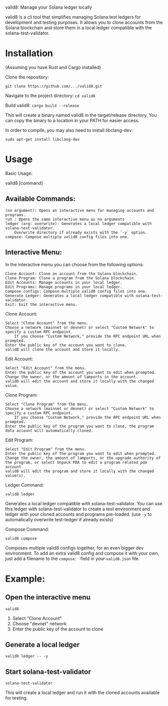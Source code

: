 valid8: Manage your Solana ledger locally

valid8 is a cli tool that simplifies managing Solana test ledgers for development and testing purposes. It allows you to clone accounts from the Solana blockchain and store them in a local ledger compatible with the solana-test-validator.

# Installation

(Assuming you have Rust and Cargo installed)

Clone the repository:

`git clone https://github.com/.../valid8.git`

Navigate to the project directory:
`cd valid8`

Build valid8:
`cargo build --release`

This will create a binary named valid8 in the target/release directory. You can copy the binary to a location in your PATH for easier access.

In order to compile, you may also need to install libclang-dev:

`sudo apt-get install libclang-dev`

# Usage

Basic Usage:

valid8 [command]

## Available Commands:

    (no argument): Opens an interactive menu for managing accounts and programs.
    run : Opens the same interactive menu as no arguments
    ledger (arg: overwrite): Generates a local ledger compatible with solana-test-validator.
        Overwrite directory if already exists with the `-y` option.
    compose: Compose multiple valid8 config files into one.

## Interactive Menu:

In the interactive menu you can choose from the following options:

    Clone Account: Clone an account from the Solana blockchain.
    Clone Program: Clone a program from the Solana blockchain.
    Edit Accounts: Manage accounts in your local ledger.
    Edit Programs: Manage programs in your local ledger.
    Compose configs: Compose multiple valid8 config files into one.
    Generate Ledger: Generates a local ledger compatible with solana-test-validator.
    Exit: Exit the interactive menu.

Clone Account:

    Select "Clone Account" from the menu.
    Choose a network (mainnet or devnet) or select "Custom Network" to specify a custom RPC endpoint.
        If you choose "Custom Network," provide the RPC endpoint URL when prompted.
    Enter the public key of the account you want to clone.
    valid8 will clone the account and store it locally.

Edit Account:

    Select "Edit Account" from the menu.
    Enter the public key of the account you want to edit when prompted.
    Change the owner, or the amount of lamports in the account.
    valid8 will edit the account and store it locally with the changed value.

Clone Program:

    Select "Clone Program" from the menu.
    Choose a network (mainnet or devnet) or select "Custom Network" to specify a custom RPC endpoint.
        If you choose "Custom Network," provide the RPC endpoint URL when prompted.
    Enter the public key of the program you want to clone, the program data account will automatically cloned.

Edit Program:

    Select "Edit Program" from the menu.
    Enter the public key of the program you want to edit when prompted.
    Change the owner, the amount of lamports, or the upgrade authority of the program, or select Unpack PDA to edit a program related pda account
    valid8 will edit the program and store it locally with the changed value(s).

Ledger Command:

`valid8 ledger`

Generates a local ledger compatible with solana-test-validator.
You can use this ledger with solana-test-validator to create a test environment and ledger with your cloned accounts and programs pre-loaded.
(use `-y` to automatically overwrite test-ledger if already exists)

Compose Command:

`valid8 compose`

Composes multiple valid8 configs together, for an even bigger dev environment.
To add an extra valid8 config and compose it with your own, just add a filename to the `compose: ` field in your `valid8.json` file.

# Example:

## Open the interactive menu

`valid8`

1. Select "Clone Account"
2. Choose "devnet" network
3. Enter the public key of the account to clone

## Generate a local ledger

`valid8 ledger -- -y`

## Start solana-test-validator

`solana-test-validator`

This will create a local ledger and run it with the cloned accounts available for testing.
